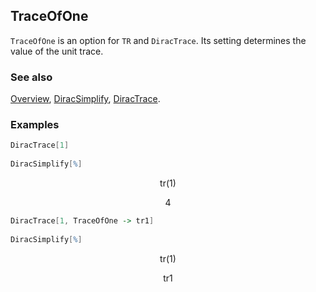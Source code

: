 ## TraceOfOne

`TraceOfOne` is an option for `TR` and `DiracTrace`. Its setting determines the value of the unit trace.

### See also

[Overview](Extra/FeynCalc.md), [DiracSimplify](DiracSimplify.md), [DiracTrace](DiracTrace.md).

### Examples

```mathematica
DiracTrace[1] 
 
DiracSimplify[%]
```

$$\text{tr}(1)$$

$$4$$

```mathematica
DiracTrace[1, TraceOfOne -> tr1] 
 
DiracSimplify[%]
```

$$\text{tr}(1)$$

$$\text{tr1}$$